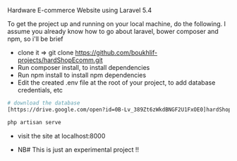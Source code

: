 Hardware E-commerce Website using Laravel 5.4

To get the project up and running on your local machine, do the following. I assume you already know how to go about laravel, bower composer and npm, so i'll be brief

- clone it => git clone https://github.com/boukhlif-projects/hardShopEcomm.git
- Run composer install, to install dependencies
- Run npm install to install npm dependencies
- Edit the created .env file at the root of your project, to add database credentials, etc
```bash
# download the database
[https://drive.google.com/open?id=0B-Lv_389Zt6zWkdBNGF2U1FxOE0]hardShopEcomm.sql
```
```bash
php artisan serve
```
- visit the site at localhost:8000

- NB# This is just an experimental project !!
